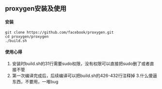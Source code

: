 ## proxygen安装及使用
#### 安装
```
git clone https://github.com/facebook/proxygen.git
cd proxygen/proxygen
./build.sh
```

#### 使用心得
1. 安装时build.sh的31行需要sudo权限，没有权限可以直接把sudo删了或者直接不管
2. 第一次编译完成后，后续编译可以把build.sh的426-432行注释掉
3.什么傻逼东西，不要用，一堆bug
